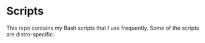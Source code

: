 # Scripts

This repo contains my Bash scripts that I use frequently.
Some of the scripts are distro-specific.
